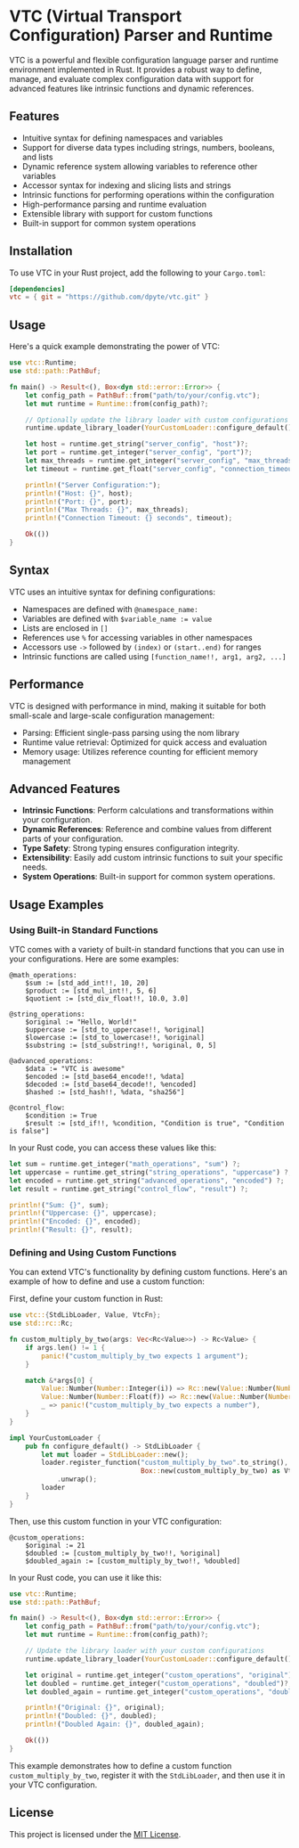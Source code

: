 # VTC (Virtual Transport Configuration) Parser and Runtime

VTC is a powerful and flexible configuration language parser and runtime environment implemented in Rust. It provides a robust way to define, manage, and evaluate complex configuration data with support for advanced features like intrinsic functions and dynamic references.

## Features

- Intuitive syntax for defining namespaces and variables
- Support for diverse data types including strings, numbers, booleans, and lists
- Dynamic reference system allowing variables to reference other variables
- Accessor syntax for indexing and slicing lists and strings
- Intrinsic functions for performing operations within the configuration
- High-performance parsing and runtime evaluation
- Extensible library with support for custom functions
- Built-in support for common system operations

## Installation

To use VTC in your Rust project, add the following to your `Cargo.toml`:

```toml
[dependencies]
vtc = { git = "https://github.com/dpyte/vtc.git" }
```

## Usage

Here's a quick example demonstrating the power of VTC:

```rust
use vtc::Runtime;
use std::path::PathBuf;

fn main() -> Result<(), Box<dyn std::error::Error>> {
	let config_path = PathBuf::from("path/to/your/config.vtc");
	let mut runtime = Runtime::from(config_path)?;

	// Optionally update the library loader with custom configurations
	runtime.update_library_loader(YourCustomLoader::configure_default())?;

    let host = runtime.get_string("server_config", "host")?;
    let port = runtime.get_integer("server_config", "port")?;
    let max_threads = runtime.get_integer("server_config", "max_threads")?;
    let timeout = runtime.get_float("server_config", "connection_timeout")?;

    println!("Server Configuration:");
    println!("Host: {}", host);
    println!("Port: {}", port);
    println!("Max Threads: {}", max_threads);
    println!("Connection Timeout: {} seconds", timeout);

    Ok(())
}
```

## Syntax

VTC uses an intuitive syntax for defining configurations:

- Namespaces are defined with `@namespace_name:`
- Variables are defined with `$variable_name := value`
- Lists are enclosed in `[]`
- References use `%` for accessing variables in other namespaces
- Accessors use `->` followed by `(index)` or `(start..end)` for ranges
- Intrinsic functions are called using `[function_name!!, arg1, arg2, ...]`

## Performance

VTC is designed with performance in mind, making it suitable for both small-scale and large-scale configuration management:

- Parsing: Efficient single-pass parsing using the nom library
- Runtime value retrieval: Optimized for quick access and evaluation
- Memory usage: Utilizes reference counting for efficient memory management

## Advanced Features

- **Intrinsic Functions**: Perform calculations and transformations within your configuration.
- **Dynamic References**: Reference and combine values from different parts of your configuration.
- **Type Safety**: Strong typing ensures configuration integrity.
- **Extensibility**: Easily add custom intrinsic functions to suit your specific needs.
- **System Operations**: Built-in support for common system operations.

## Usage Examples

### Using Built-in Standard Functions

VTC comes with a variety of built-in standard functions that you can use in your configurations. Here are some examples:

```
@math_operations:
    $sum := [std_add_int!!, 10, 20]
    $product := [std_mul_int!!, 5, 6]
    $quotient := [std_div_float!!, 10.0, 3.0]

@string_operations:
    $original := "Hello, World!"
    $uppercase := [std_to_uppercase!!, %original]
    $lowercase := [std_to_lowercase!!, %original]
    $substring := [std_substring!!, %original, 0, 5]

@advanced_operations:
    $data := "VTC is awesome"
    $encoded := [std_base64_encode!!, %data]
    $decoded := [std_base64_decode!!, %encoded]
    $hashed := [std_hash!!, %data, "sha256"]

@control_flow:
    $condition := True
    $result := [std_if!!, %condition, "Condition is true", "Condition is false"]
```

In your Rust code, you can access these values like this:

```rust
let sum = runtime.get_integer("math_operations", "sum") ?;
let uppercase = runtime.get_string("string_operations", "uppercase") ?;
let encoded = runtime.get_string("advanced_operations", "encoded") ?;
let result = runtime.get_string("control_flow", "result") ?;

println!("Sum: {}", sum);
println!("Uppercase: {}", uppercase);
println!("Encoded: {}", encoded);
println!("Result: {}", result);
```

### Defining and Using Custom Functions

You can extend VTC's functionality by defining custom functions. Here's an example of how to define and use a custom
function:

First, define your custom function in Rust:

```rust
use vtc::{StdLibLoader, Value, VtcFn};
use std::rc::Rc;

fn custom_multiply_by_two(args: Vec<Rc<Value>>) -> Rc<Value> {
	if args.len() != 1 {
		panic!("custom_multiply_by_two expects 1 argument");
	}

	match &*args[0] {
		Value::Number(Number::Integer(i)) => Rc::new(Value::Number(Number::Integer(i * 2))),
		Value::Number(Number::Float(f)) => Rc::new(Value::Number(Number::Float(f * 2.0))),
		_ => panic!("custom_multiply_by_two expects a number"),
	}
}

impl YourCustomLoader {
	pub fn configure_default() -> StdLibLoader {
		let mut loader = StdLibLoader::new();
		loader.register_function("custom_multiply_by_two".to_string(),
		                         Box::new(custom_multiply_by_two) as VtcFn)
			.unwrap();
		loader
	}
}
```

Then, use this custom function in your VTC configuration:

```
@custom_operations:
    $original := 21
    $doubled := [custom_multiply_by_two!!, %original]
    $doubled_again := [custom_multiply_by_two!!, %doubled]
```

In your Rust code, you can use it like this:

```rust
use vtc::Runtime;
use std::path::PathBuf;

fn main() -> Result<(), Box<dyn std::error::Error>> {
	let config_path = PathBuf::from("path/to/your/config.vtc");
	let mut runtime = Runtime::from(config_path)?;

	// Update the library loader with your custom configurations
	runtime.update_library_loader(YourCustomLoader::configure_default())?;

	let original = runtime.get_integer("custom_operations", "original")?;
	let doubled = runtime.get_integer("custom_operations", "doubled")?;
	let doubled_again = runtime.get_integer("custom_operations", "doubled_again")?;

	println!("Original: {}", original);
	println!("Doubled: {}", doubled);
	println!("Doubled Again: {}", doubled_again);

	Ok(())
}
```

This example demonstrates how to define a custom function `custom_multiply_by_two`, register it with the `StdLibLoader`,
and then use it in your VTC configuration.

## License

This project is licensed under the [MIT License](LICENSE).
